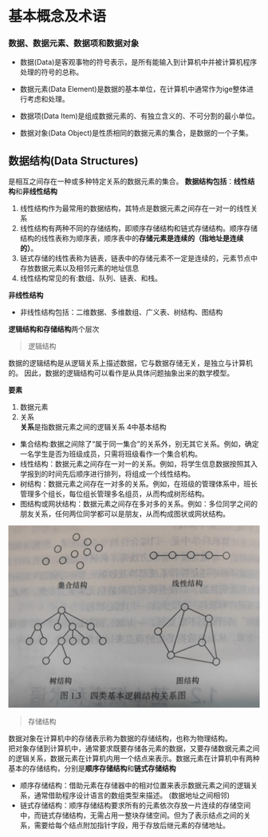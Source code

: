 # 基本概念及术语

### 数据、数据元素、数据项和数据对象
- 数据(Data)是客观事物的符号表示，是所有能输入到计算机中并被计算机程序处理的符号的总称。

- 数据元素(Data Element)是数据的基本单位，在计算机中通常作为ige整体进行考虑和处理。
- 数据项(Data Item)是组成数据元素的、有独立含义的、不可分割的最小单位。
- 数据对象(Data Object)是性质相同的数据元素的集合，是数据的一个子集。


## 数据结构(Data Structures)
是相互之间存在一种或多种特定关系的数据元素的集合。 
**数据结构包括**：**线性结构**和**非线性结构**
 

1. 线性结构作为最常用的数据结构，其特点是数据元素之间存在一对一的线性关系
2. 线性结构有两种不同的存储结构，即顺序存储结构和链式存储结构。顺序存储结构的线性表称为顺序表，顺序表中的**存储元素是连续的（指地址是连续的）**。
3. 链式存储的线性表称为链表，链表中的存储元素不一定是连续的，元素节点中存放数据元素以及相邻元素的地址信息
4. 线性结构常见的有:数组、队列、链表、和栈。

**非线性结构**
- 非线性结构包括：二维数据、多维数组、广义表、树结构、图结构

**逻辑结构和存储结构**两个层次

> 逻辑结构

数据的逻辑结构是从逻辑关系上描述数据，它与数据存储无关，是独立与计算机的。
因此，数据的逻辑结构可以看作是从具体问题抽象出来的数学模型。

**要素**  
1. 数据元素
2. 关系  
**关系**是指数据元素之间的逻辑关系
4中基本结构
- 集合结构:数据之间除了“属于同一集合”的关系外，别无其它关系。例如，确定一名学生是否为班级成员，只需将班级看作一个集合机构。
- 线性结构：数据元素之间存在一对一的关系。例如，将学生信息数据按照其入学报到的时间先后顺序进行排列，将组成一个线性结构。
- 树结构：数据元素之间存在一对多的关系。例如，在班级的管理体系中，班长管理多个组长，每位组长管理多名组员，从而构成树形结构。
- 图结构或网状结构：数据元素之间存在多对多的关系。例如：多位同学之间的朋友关系，任何两位同学都可以是朋友，从而构成图状或网状结构。

![四种基本结构](/稀疏数组/photo/fore_basic_Structures.jpg)

> 存储结构

数据对象在计算机中的存储表示称为数据的存储结构，也称为物理结构。  
把对象存储到计算机中，通常要求既要存储各元素的数据，又要存储数据元素之间的逻辑关系，数据元素在计算机内用一个结点来表示。数据元素在计算机中有两种基本的存储结构，分别是**顺序存储结构**和**链式存储结构**

- 顺序存储结构：借助元素在存储器中的相对位置来表示数据元素之间的逻辑关系，通常借助程序设计语言的数组类型来描述。 (数据地址之间相邻)
- 链式存储结构：顺序存储结构要求所有的元素依次存放一片连续的存储空间中，而链式存储结构，无需占用一整块存储空间。但为了表示结点之间的关系，需要给每个结点附加指针字段，用于存放后继元素的存储地址。






